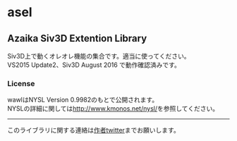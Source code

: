 # asel
## Azaika Siv3D Extention Library
Siv3D上で動くオレオレ機能の集合です。適当に使ってください。  
VS2015 Update2、Siv3D August 2016 で動作確認済みです。

### License
wawlはNYSL Version 0.9982のもとで公開されます。  
NYSLの詳細に関しては<http://www.kmonos.net/nysl/>を参照してください。
- - -

このライブラリに関する連絡は[作者twitter](http://www.twitter.com/azaika_)までお願いします。
